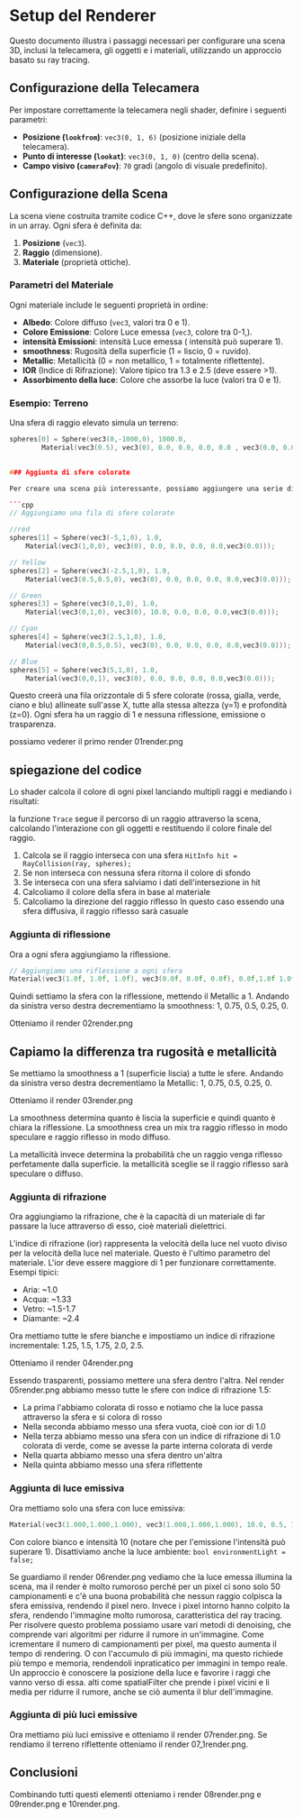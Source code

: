 # Setup del Renderer

Questo documento illustra i passaggi necessari per configurare una scena 3D, inclusi la telecamera, gli oggetti e i materiali, utilizzando un approccio basato su ray tracing.

## Configurazione della Telecamera

Per impostare correttamente la telecamera negli shader, definire i seguenti parametri:
- **Posizione (`lookfrom`)**: `vec3(0, 1, 6)` (posizione iniziale della telecamera).
- **Punto di interesse (`lookat`)**: `vec3(0, 1, 0)` (centro della scena).
- **Campo visivo (`cameraFov`)**: `70` gradi (angolo di visuale predefinito).

## Configurazione della Scena

La scena viene costruita tramite codice C++, dove le sfere sono organizzate in un array. Ogni sfera è definita da:
1. **Posizione** (`vec3`).
2. **Raggio** (dimensione).
3. **Materiale** (proprietà ottiche).

### Parametri del Materiale
Ogni materiale include le seguenti proprietà in ordine:
- **Albedo**: Colore diffuso (`vec3`, valori tra 0 e 1).
- **Colore Emissione**:  Colore Luce emessa (`vec3`, colore tra 0-1,).
- **intensità Emissioni**: intensità Luce emessa ( intensità può superare 1).
- **smoothness**: Rugosità della superficie (1 = liscio, 0 = ruvido).
- **Metallic**: Metallicità (0 = non metallico, 1 = totalmente riflettente).
- **IOR** (Indice di Rifrazione): Valore tipico tra 1.3 e 2.5 (deve essere >1).
- **Assorbimento della luce**: Colore che assorbe la luce (valori tra 0 e 1).


### Esempio: Terreno
Una sfera di raggio elevato simula un terreno:
```cpp
spheres[0] = Sphere(vec3(0,-1000,0), 1000.0, 
        Material(vec3(0.5), vec3(0), 0.0, 0.0, 0.0, 0.0 , vec3(0.0, 0.0, 0.0)));
    

### Aggiunta di sfere colorate

Per creare una scena più interessante, possiamo aggiungere una serie di sfere colorate disposte in fila. Ecco un esempio di come creare cinque sfere con colori diversi:

```cpp
// Aggiungiamo una fila di sfere colorate

//red
spheres[1] = Sphere(vec3(-5,1,0), 1.0, 
    Material(vec3(1,0,0), vec3(0), 0.0, 0.0, 0.0, 0.0,vec3(0.0)));

// Yellow 
spheres[2] = Sphere(vec3(-2.5,1,0), 1.0, 
    Material(vec3(0.5,0.5,0), vec3(0), 0.0, 0.0, 0.0, 0.0,vec3(0.0)));

// Green
spheres[3] = Sphere(vec3(0,1,0), 1.0, 
    Material(vec3(0,1,0), vec3(0), 10.0, 0.0, 0.0, 0.0,vec3(0.0)));

// Cyan
spheres[4] = Sphere(vec3(2.5,1,0), 1.0, 
    Material(vec3(0,0.5,0.5), vec3(0), 0.0, 0.0, 0.0, 0.0,vec3(0.0)));

// Blue
spheres[5] = Sphere(vec3(5,1,0), 1.0, 
    Material(vec3(0,0,1), vec3(0), 0.0, 0.0, 0.0, 0.0,vec3(0.0)));
```

Questo creerà una fila orizzontale di 5 sfere colorate (rossa, gialla, verde, ciano e blu) allineate sull'asse X, tutte alla stessa altezza (y=1) e profondità (z=0).
Ogni sfera ha un raggio di 1 e nessuna riflessione, emissione o trasparenza.

possiamo vederer il primo render 01render.png

## spiegazione del codice

Lo shader calcola il colore di ogni pixel lanciando multipli raggi e mediando i risultati:


la funzione `Trace` segue il percorso di un raggio attraverso la scena, calcolando l'interazione con gli oggetti e restituendo il colore finale del raggio.

1. Calcola se il raggio interseca con una sfera `HitInfo hit = RayCollision(ray, spheres);` 
2. Se non interseca con nessuna sfera ritorna il colore di sfondo
3. Se interseca con una sfera salviamo i dati dell'intersezione in hit
4. Calcoliamo il colore della sfera in base al materiale
5. Calcoliamo la direzione del raggio riflesso
   In questo caso essendo una sfera diffusiva, il raggio riflesso sarà casuale


### Aggiunta di riflessione

Ora a ogni sfera aggiungiamo la riflessione.

```cpp
// Aggiungiamo una riflessione a ogni sfera
Material(vec3(1.0f, 1.0f, 1.0f), vec3(0.0f, 0.0f, 0.0f), 0.0f,1.0f 1.0f, 0.0f)
```

Quindi settiamo la sfera con la riflessione, mettendo il Metallic a 1.
Andando da sinistra verso destra decrementiamo la smoothness: 1, 0.75, 0.5, 0.25, 0.

Otteniamo il render 02render.png

## Capiamo la differenza tra rugosità e metallicità

Se mettiamo la smoothness a 1 (superficie liscia) a tutte le sfere.
Andando da sinistra verso destra decrementiamo la Metallic: 1, 0.75, 0.5, 0.25, 0.

Otteniamo il render 03render.png

La smoothness determina quanto è liscia la superficie e quindi quanto è chiara la riflessione. 
La smoothness crea un mix tra raggio riflesso in modo speculare e raggio riflesso in modo diffuso.

La metallicità invece determina la probabilità che un raggio venga riflesso perfetamente  dalla superficie. 
la metallicità sceglie se il raggio riflesso sarà speculare o diffuso.


### Aggiunta di rifrazione

Ora aggiungiamo la rifrazione, che è la capacità di un materiale di far passare la luce attraverso di esso, cioè materiali dielettrici.

L'indice di rifrazione (ior) rappresenta la velocità della luce nel vuoto diviso per la velocità della luce nel materiale. Questo è l'ultimo parametro del materiale. L'ior deve essere maggiore di 1 per funzionare correttamente. Esempi tipici:
- Aria: ~1.0
- Acqua: ~1.33
- Vetro: ~1.5-1.7
- Diamante: ~2.4

Ora mettiamo tutte le sfere bianche e impostiamo un indice di rifrazione incrementale: 1.25, 1.5, 1.75, 2.0, 2.5.

Otteniamo il render 04render.png

Essendo trasparenti, possiamo mettere una sfera dentro l'altra.
Nel render 05render.png abbiamo messo tutte le sfere con indice di rifrazione 1.5:

- La prima l'abbiamo colorata di rosso e notiamo che la luce passa attraverso la sfera e si colora di rosso
- Nella seconda abbiamo messo una sfera vuota, cioè con ior di 1.0
- Nella terza abbiamo messo una sfera con un indice di rifrazione di 1.0 colorata di verde, come se avesse la parte interna colorata di verde
- Nella quarta abbiamo messo una sfera dentro un'altra
- Nella quinta abbiamo messo una sfera riflettente


### Aggiunta di luce emissiva

Ora mettiamo solo una sfera con luce emissiva:
```cpp
Material(vec3(1.000,1.000,1.000), vec3(1.000,1.000,1.000), 10.0, 0.5, 1.0, 0.0,vec3(0.0))
```
Con colore bianco e intensità 10 (notare che per l'emissione l'intensità può superare 1).
Disattiviamo anche la luce ambiente: `bool environmentLight = false;`

Se guardiamo il render 06render.png vediamo che la luce emessa illumina la scena, ma il render è molto rumoroso perché per un pixel ci sono solo 50 campionamenti e c'è una buona probabilità che nessun raggio colpisca la sfera emissiva, rendendo il pixel nero. Invece i pixel intorno hanno colpito la sfera, rendendo l'immagine molto rumorosa, caratteristica del ray tracing. Per risolvere questo problema possiamo usare vari metodi di denoising, che comprende vari algoritmi per ridurre il rumore in un'immagine. 
Come icrementare il numero di campionamenti per pixel, ma questo aumenta il tempo di rendering.
O con l'accumulo di più immagini, ma questo richiede più tempo e memoria, rendendoli inpraticatico per immagini in tempo reale.
Un approccio è conoscere la posizione della luce e favorire i raggi che vanno verso di essa.
alti come spatialFilter che prende i pixel vicini e li media per ridurre il rumore, anche se ciò aumenta il blur dell'immagine. 

### Aggiunta di più luci emissive

Ora mettiamo più luci emissive e otteniamo il render 07render.png. Se rendiamo il terreno riflettente otteniamo il render 07_1render.png.

## Conclusioni
Combinando tutti questi elementi otteniamo i render 08render.png e 09render.png e 10render.png.
